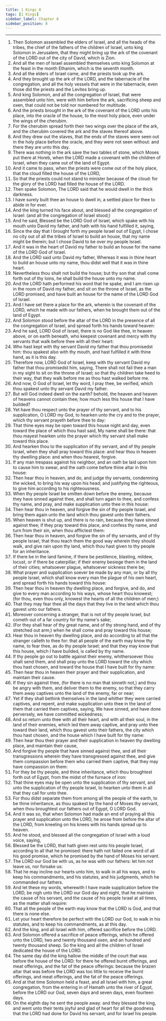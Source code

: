 ```yaml
---
title: 1 Kings 8
tags: [1 Kings]
sidebar_label: Chapter 8
sidebar_position: 8
---
```


---
1. Then Solomon assembled the elders of Israel, and all the heads of the tribes, the chief of the fathers of the children of Israel, unto king Solomon in Jerusalem, that they might bring up the ark of the covenant of the LORD out of the city of David, which is Zion.
2. And all the men of Israel assembled themselves unto king Solomon at the feast in the month Ethanim, which is the seventh month.
3. And all the elders of Israel came, and the priests took up the ark.
4. And they brought up the ark of the LORD, and the tabernacle of the congregation, and all the holy vessels that were in the tabernacle, even those did the priests and the Levites bring up.
5. And king Solomon, and all the congregation of Israel, that were assembled unto him, were with him before the ark, sacrificing sheep and oxen, that could not be told nor numbered for multitude.
6. And the priests brought in the ark of the covenant of the LORD unto his place, into the oracle of the house, to the most holy place, even under the wings of the cherubim.
7. For the cherubim spread forth their two wings over the place of the ark, and the cherubim covered the ark and the staves thereof above.
8. And they drew out the staves, that the ends of the staves were seen out in the holy place before the oracle, and they were not seen without: and there they are unto this day.
9. There was nothing in the ark save the two tables of stone, which Moses put there at Horeb, when the LORD made a covenant with the children of Israel, when they came out of the land of Egypt.
10. And it came to pass, when the priests were come out of the holy place, that the cloud filled the house of the LORD,
11. So that the priests could not stand to minister because of the cloud: for the glory of the LORD had filled the house of the LORD.
12. Then spake Solomon, The LORD said that he would dwell in the thick darkness.
13. I have surely built thee an house to dwell in, a settled place for thee to abide in for ever.
14. And the king turned his face about, and blessed all the congregation of Israel: (and all the congregation of Israel stood;)
15. And he said, Blessed be the LORD God of Israel, which spake with his mouth unto David my father, and hath with his hand fulfilled it, saying,
16. Since the day that I brought forth my people Israel out of Egypt, I chose no city out of all the tribes of Israel to build an house, that my name might be therein; but I chose David to be over my people Israel.
17. And it was in the heart of David my father to build an house for the name of the LORD God of Israel.
18. And the LORD said unto David my father, Whereas it was in thine heart to build an house unto my name, thou didst well that it was in thine heart.
19. Nevertheless thou shalt not build the house; but thy son that shall come forth out of thy loins, he shall build the house unto my name.
20. And the LORD hath performed his word that he spake, and I am risen up in the room of David my father, and sit on the throne of Israel, as the LORD promised, and have built an house for the name of the LORD God of Israel.
21. And I have set there a place for the ark, wherein is the covenant of the LORD, which he made with our fathers, when he brought them out of the land of Egypt.
22. And Solomon stood before the altar of the LORD in the presence of all the congregation of Israel, and spread forth his hands toward heaven:
23. And he said, LORD God of Israel, there is no God like thee, in heaven above, or on earth beneath, who keepest covenant and mercy with thy servants that walk before thee with all their heart:
24. Who hast kept with thy servant David my father that thou promisedst him: thou spakest also with thy mouth, and hast fulfilled it with thine hand, as it is this day.
25. Therefore now, LORD God of Israel, keep with thy servant David my father that thou promisedst him, saying, There shall not fail thee a man in my sight to sit on the throne of Israel; so that thy children take heed to their way, that they walk before me as thou hast walked before me.
26. And now, O God of Israel, let thy word, I pray thee, be verified, which thou spakest unto thy servant David my father.
27. But will God indeed dwell on the earth? behold, the heaven and heaven of heavens cannot contain thee; how much less this house that I have builded?
28. Yet have thou respect unto the prayer of thy servant, and to his supplication, O LORD my God, to hearken unto the cry and to the prayer, which thy servant prayeth before thee to day:
29. That thine eyes may be open toward this house night and day, even toward the place of which thou hast said, My name shall be there: that thou mayest hearken unto the prayer which thy servant shall make toward this place.
30. And hearken thou to the supplication of thy servant, and of thy people Israel, when they shall pray toward this place: and hear thou in heaven thy dwelling place: and when thou hearest, forgive.
31. If any man trespass against his neighbor, and an oath be laid upon him to cause him to swear, and the oath come before thine altar in this house:
32. Then hear thou in heaven, and do, and judge thy servants, condemning the wicked, to bring his way upon his head; and justifying the righteous, to give him according to his righteousness.
33. When thy people Israel be smitten down before the enemy, because they have sinned against thee, and shall turn again to thee, and confess thy name, and pray, and make supplication unto thee in this house:
34. Then hear thou in heaven, and forgive the sin of thy people Israel, and bring them again unto the land which thou gavest unto their fathers.
35. When heaven is shut up, and there is no rain, because they have sinned against thee; if they pray toward this place, and confess thy name, and turn from their sin, when thou afflictest them:
36. Then hear thou in heaven, and forgive the sin of thy servants, and of thy people Israel, that thou teach them the good way wherein they should walk, and give rain upon thy land, which thou hast given to thy people for an inheritance.
37. If there be in the land famine, if there be pestilence, blasting, mildew, locust, or if there be caterpillar; if their enemy besiege them in the land of their cities; whatsoever plague, whatsoever sickness there be;
38. What prayer and supplication soever be made by any man, or by all thy people Israel, which shall know every man the plague of his own heart, and spread forth his hands toward this house:
39. Then hear thou in heaven thy dwelling place, and forgive, and do, and give to every man according to his ways, whose heart thou knowest; (for thou, even thou only, knowest the hearts of all the children of men;)
40. That they may fear thee all the days that they live in the land which thou gavest unto our fathers.
41. Moreover concerning a stranger, that is not of thy people Israel, but cometh out of a far country for thy name's sake;
42. (For they shall hear of thy great name, and of thy strong hand, and of thy stretched out arm;) when he shall come and pray toward this house;
43. Hear thou in heaven thy dwelling place, and do according to all that the stranger calleth to thee for: that all people of the earth may know thy name, to fear thee, as do thy people Israel; and that they may know that this house, which I have builded, is called by thy name.
44. If thy people go out to battle against their enemy, whithersoever thou shalt send them, and shall pray unto the LORD toward the city which thou hast chosen, and toward the house that I have built for thy name:
45. Then hear thou in heaven their prayer and their supplication, and maintain their cause.
46. If they sin against thee, (for there is no man that sinneth not,) and thou be angry with them, and deliver them to the enemy, so that they carry them away captives unto the land of the enemy, far or near;
47. Yet if they shall bethink themselves in the land whither they were carried captives, and repent, and make supplication unto thee in the land of them that carried them captives, saying, We have sinned, and have done perversely, we have committed wickedness;
48. And so return unto thee with all their heart, and with all their soul, in the land of their enemies, which led them away captive, and pray unto thee toward their land, which thou gavest unto their fathers, the city which thou hast chosen, and the house which I have built for thy name:
49. Then hear thou their prayer and their supplication in heaven thy dwelling place, and maintain their cause,
50. And forgive thy people that have sinned against thee, and all their transgressions wherein they have transgressed against thee, and give them compassion before them who carried them captive, that they may have compassion on them:
51. For they be thy people, and thine inheritance, which thou broughtest forth out of Egypt, from the midst of the furnace of iron:
52. That thine eyes may be open unto the supplication of thy servant, and unto the supplication of thy people Israel, to hearken unto them in all that they call for unto thee.
53. For thou didst separate them from among all the people of the earth, to be thine inheritance, as thou spakest by the hand of Moses thy servant, when thou broughtest our fathers out of Egypt, O LORD God.
54. And it was so, that when Solomon had made an end of praying all this prayer and supplication unto the LORD, he arose from before the altar of the LORD, from kneeling on his knees with his hands spread up to heaven.
55. And he stood, and blessed all the congregation of Israel with a loud voice, saying,
56. Blessed be the LORD, that hath given rest unto his people Israel, according to all that he promised: there hath not failed one word of all his good promise, which he promised by the hand of Moses his servant.
57. The LORD our God be with us, as he was with our fathers: let him not leave us, nor forsake us:
58. That he may incline our hearts unto him, to walk in all his ways, and to keep his commandments, and his statutes, and his judgments, which he commanded our fathers.
59. And let these my words, wherewith I have made supplication before the LORD, be nigh unto the LORD our God day and night, that he maintain the cause of his servant, and the cause of his people Israel at all times, as the matter shall require:
60. That all the people of the earth may know that the LORD is God, and that there is none else.
61. Let your heart therefore be perfect with the LORD our God, to walk in his statutes, and to keep his commandments, as at this day.
62. And the king, and all Israel with him, offered sacrifice before the LORD.
63. And Solomon offered a sacrifice of peace offerings, which he offered unto the LORD, two and twenty thousand oxen, and an hundred and twenty thousand sheep. So the king and all the children of Israel dedicated the house of the LORD.
64. The same day did the king hallow the middle of the court that was before the house of the LORD: for there he offered burnt offerings, and meat offerings, and the fat of the peace offerings: because the brazen altar that was before the LORD was too little to receive the burnt offerings, and meat offerings, and the fat of the peace offerings.
65. And at that time Solomon held a feast, and all Israel with him, a great congregation, from the entering in of Hamath unto the river of Egypt, before the LORD our God, seven days and seven days, even fourteen days.
66. On the eighth day he sent the people away: and they blessed the king, and went unto their tents joyful and glad of heart for all the goodness that the LORD had done for David his servant, and for Israel his people.